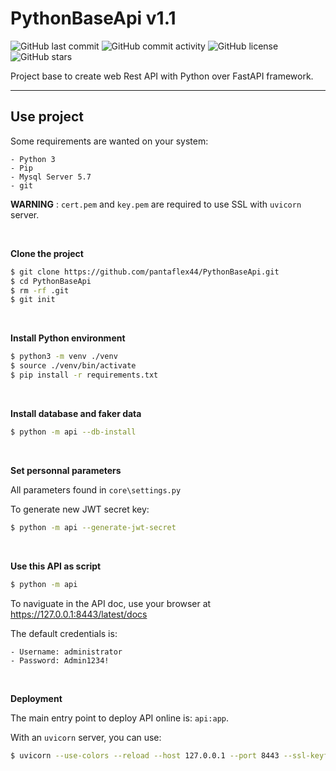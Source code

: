# PythonBaseApi v1.1

![GitHub last commit](https://img.shields.io/github/last-commit/pantaflex44/PythonBaseApi)
![GitHub commit activity](https://img.shields.io/github/commit-activity/m/pantaflex44/PythonBaseApi)
![GitHub license](https://img.shields.io/github/license/pantaflex44/PythonBaseApi)
![GitHub stars](https://img.shields.io/github/stars/pantaflex44/PythonBaseApi)

Project base to create web Rest API with Python over FastAPI framework.

---

## Use project

Some requirements are wanted on your system:

    - Python 3
    - Pip
    - Mysql Server 5.7
    - git

**WARNING** : ```cert.pem``` and ```key.pem``` are required to use SSL with ```uvicorn``` server.


<br/>

**Clone the project**

```bash
$ git clone https://github.com/pantaflex44/PythonBaseApi.git
$ cd PythonBaseApi
$ rm -rf .git
$ git init
```

<br/>

**Install Python environment**

```bash
$ python3 -m venv ./venv
$ source ./venv/bin/activate
$ pip install -r requirements.txt
```

<br/>

**Install database and faker data**

```bash
$ python -m api --db-install
```

<br/>

**Set personnal parameters**

All parameters found in ```core\settings.py```

To generate new JWT secret key:

```bash
$ python -m api --generate-jwt-secret
```

<br/>

**Use this API as script**

```bash
$ python -m api
```

To naviguate in the API doc, use your browser at https://127.0.0.1:8443/latest/docs

The default credentials is:

    - Username: administrator
    - Password: Admin1234!

<br/>

**Deployment**

The main entry point to deploy API online is: ```api:app```.

With an ```uvicorn``` server, you can use:

```bash
$ uvicorn --use-colors --reload --host 127.0.0.1 --port 8443 --ssl-keyfile key.pem --ssl-certfile cert.pem api:app 
```


